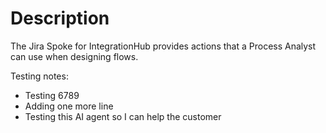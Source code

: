 # Description
The Jira Spoke for IntegrationHub provides actions that a Process Analyst can use when designing flows.

Testing notes:
- Testing 6789
- Adding one more line
- Testing this AI agent so I can help the customer
